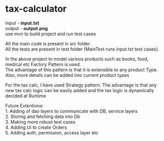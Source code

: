 # tax-calculator
Input - **input.txt** <br/>
output - **output.png** <br/>
use mvn to build project and run test cases

All the main code is present in src folder. <br/>
All the tests are present in test folder (MainTest runs input.txt test cases). <br/>

In the above project to model various products such as books, food, medical etc Factory Pattern
is used.  <br/>The advantage of this pattern is that it is extensible to any product Type. Also,
more details can be added into current product types

For the tax calc, I have used Strategy pattern. The advantage is that any new tax calc logic
can be easily added and the tax logic is dynamically decided at Runtime


Future Extentions: <br/>
    1. Adding of dao layers to communicate with DB, service layers <br/>
    2. Storing and fetching data into Db <br/>
    3. Making more robust test cases <br/>
    4. Adding UI to create Orders <br/>
    5. Adding auth, permission, access layer etc
